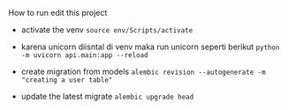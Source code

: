 How to run edit this project

- activate the venv
    `source env/Scripts/activate`

- karena unicorn diisntal di venv maka run unicorn seperti berikut
    `python -m uvicorn api.main:app --reload`

- create migration from models
    `alembic revision --autogenerate -m "creating a user table"`
- update the latest migrate
    `alembic upgrade head`